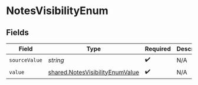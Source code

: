 # NotesVisibilityEnum


## Fields

| Field                                                                                     | Type                                                                                      | Required                                                                                  | Description                                                                               |
| ----------------------------------------------------------------------------------------- | ----------------------------------------------------------------------------------------- | ----------------------------------------------------------------------------------------- | ----------------------------------------------------------------------------------------- |
| `sourceValue`                                                                             | *string*                                                                                  | :heavy_check_mark:                                                                        | N/A                                                                                       |
| `value`                                                                                   | [shared.NotesVisibilityEnumValue](../../../sdk/models/shared/notesvisibilityenumvalue.md) | :heavy_check_mark:                                                                        | N/A                                                                                       |